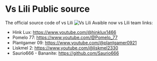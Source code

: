 # Vs Lili Public source
 The official source code of vs Lili
![Vs Lili Avaible now](https://github.com/LeNaranja/Vs-Lili-Public-source/assets/98033121/d10aabb5-72d4-44da-9f7d-8c395774b196)
vs Lili team links:
- Hink Lux:
https://www.youtube.com/@hinklux1466
- Pomelo 77:
https://www.youtube.com/@Pomelo_77
- Plantgamer 09:
https://www.youtube.com/@plantgamer0921
- Liskmel 2:
https://www.youtube.com/@liskmel2330
- Saurio666 - Bananite:
https://github.com/Saurio666

